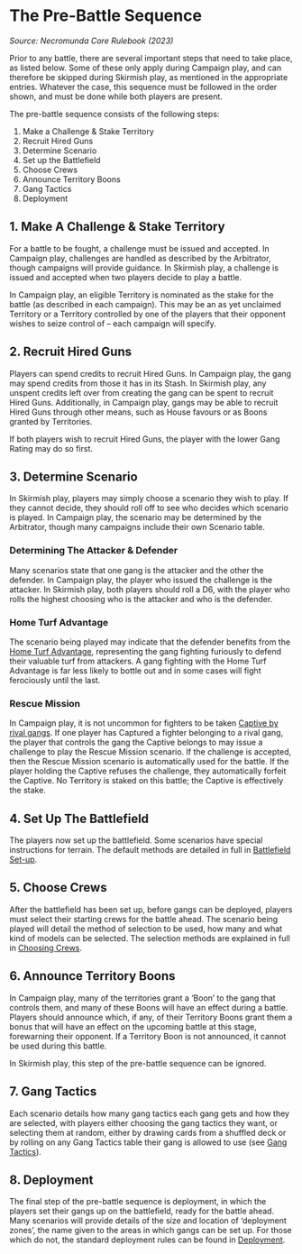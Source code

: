 # The Pre-Battle Sequence

_Source: Necromunda Core Rulebook (2023)_

Prior to any battle, there are several important steps that need to take place, as
listed below. Some of these only apply during Campaign play, and can therefore be
skipped during Skirmish play, as mentioned in the appropriate entries. Whatever the
case, this sequence must be followed in the order shown, and must be done while
both players are present.

The pre-battle sequence consists of the following steps:

1. Make a Challenge & Stake Territory
2. Recruit Hired Guns
3. Determine Scenario
4. Set up the Battlefield
5. Choose Crews
6. Announce Territory Boons
7. Gang Tactics
8. Deployment

## 1. Make A Challenge & Stake Territory

For a battle to be fought, a challenge must be issued and accepted. In Campaign
play, challenges are handled as described by the Arbitrator, though campaigns will
provide guidance. In Skirmish play, a challenge is issued and accepted when two
players decide to play a battle.

In Campaign play, an eligible Territory is nominated as the stake for the battle (as
described in each campaign). This may be an as yet unclaimed Territory or a Territory
controlled by one of the players that their opponent wishes to seize control of – each
campaign will specify.

## 2. Recruit Hired Guns

Players can spend credits to recruit Hired Guns. In Campaign play, the gang may
spend credits from those it has in its Stash. In Skirmish play, any unspent credits
left over from creating the gang can be spent to recruit Hired Guns. Additionally, in
Campaign play, gangs may be able to recruit Hired Guns through other means, such
as House favours or as Boons granted by Territories.

If both players wish to recruit Hired Guns, the player with the lower Gang Rating may
do so first.

## 3. Determine Scenario

In Skirmish play, players may simply choose a scenario
they wish to play. If they cannot decide, they should
roll off to see who decides which scenario is played. In
Campaign play, the scenario may be determined by the
Arbitrator, though many campaigns include their own
Scenario table.

### Determining The Attacker & Defender

Many scenarios state that one gang is the attacker and
the other the defender. In Campaign play, the player
who issued the challenge is the attacker. In Skirmish
play, both players should roll a D6, with the player who
rolls the highest choosing who is the attacker and who
is the defender.

### Home Turf Advantage

The scenario being played may indicate that the
defender benefits from the [Home Turf Advantage](/docs/battlefield-setup/scenario-rules#home-turf-advantage), representing the gang fighting furiously to defend their
valuable turf from attackers. A gang fighting with the
Home Turf Advantage is far less likely to bottle out and in some cases will fight ferociously until the last.

### Rescue Mission

In Campaign play, it is not uncommon for fighters to
be taken [Captive by rival gangs](/docs/the-rules/the-post-battle-sequence#being-captured). If one
player has Captured a fighter belonging to a rival gang, the player that controls the gang the Captive belongs
to may issue a challenge to play the Rescue Mission
scenario. If the challenge is accepted, then the Rescue
Mission scenario is automatically used for the battle.
If the player holding the Captive refuses the challenge, they automatically forfeit the Captive. No Territory
is staked on this battle; the Captive is effectively the stake.

## 4. Set Up The Battlefield

The players now set up the battlefield. Some scenarios
have special instructions for terrain. The default methods are detailed in full in [Battlefield Set-up](/docs/battlefield-setup/battlefield-set-up).

## 5. Choose Crews

After the battlefield has been set up, before gangs
can be deployed, players must select their starting
crews for the battle ahead. The scenario being played
will detail the method of selection to be used, how
many and what kind of models can be selected. The
selection methods are explained in full in [Choosing Crews](/docs/battlefield-setup/scenario-rules#choose-crew).

## 6. Announce Territory Boons

In Campaign play, many of the territories grant a
‘Boon’ to the gang that controls them, and many
of these Boons will have an effect during a battle. Players should announce which, if any, of their Territory
Boons grant them a bonus that will have an effect on
the upcoming battle at this stage, forewarning their
opponent. If a Territory Boon is not announced, it
cannot be used during this battle.

In Skirmish play, this step of the pre-battle sequence
can be ignored.

## 7. Gang Tactics

Each scenario details how many gang tactics each
gang gets and how they are selected, with players
either choosing the gang tactics they want, or selecting
them at random, either by drawing cards from a
shuffled deck or by rolling on any Gang Tactics table
their gang is allowed to use (see [Gang Tactics](/docs/battlefield-setup/scenario-rules#gang-tactics)).

## 8. Deployment

The final step of the pre-battle sequence is
deployment, in which the players set their gangs up
on the battlefield, ready for the battle ahead. Many
scenarios will provide details of the size and location
of ‘deployment zones’, the name given to the areas in
which gangs can be set up. For those which do not, the
standard deployment rules can be found in [Deployment](/docs/battlefield-setup/scenario-rules#deployment).
